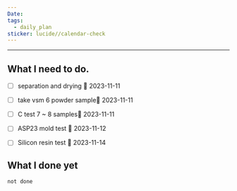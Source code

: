 ```yaml
---
Date: 
tags:
  - daily_plan
sticker: lucide//calendar-check
---
```

---
## What I need to do.

- [ ] separation and drying 📅 2023-11-11 
- [ ] take vsm 6 powder sample📅 2023-11-11 
- [ ] C test 7 ~ 8 samples📅 2023-11-11
- [ ] ASP23 mold test 📅 2023-11-12 
- [ ] Silicon resin test 📅 2023-11-14



## What I done yet
```tasks
not done
```
